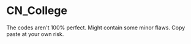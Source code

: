 # CN_College
The codes aren't 100% perfect. Might contain some minor flaws.
Copy paste at your own risk.